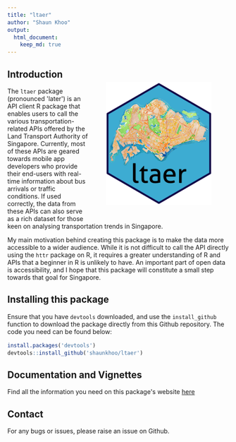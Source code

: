 ```yaml
---
title: "ltaer"
author: "Shaun Khoo"
output: 
  html_document:
    keep_md: true
---
```




## Introduction <img src="docs/reference/figures/logo.png" align="right" height="278" width="240" style="margin:30px 40px"/> 

The `ltaer` package (pronounced 'later') is an API client R package that enables users to call the various transportation-related APIs offered by the Land Transport Authority of Singapore. Currently, most of these APIs are geared towards mobile app developers who provide their end-users with real-time information about bus arrivals or traffic conditions. If used correctly, the data from these APIs can also serve as a rich dataset for those keen on analysing transportation trends in Singapore.

My main motivation behind creating this package is to make the data more accessible to a wider audience. While it is not difficult to call the API directly using the `httr` package on R, it requires a greater understanding of R and APIs that a beginner in R is unlikely to have. An important part of open data is accessibility, and I hope that this package will constitute a small step towards that goal for Singapore.

## Installing this package

Ensure that you have `devtools` downloaded, and use the `install_github` function to download the package directly from this Github repository. The code you need can be found below:


```r
install.packages('devtools')
devtools::install_github('shaunkhoo/ltaer')
```

## Documentation and Vignettes

Find all the information you need on this package's website [here](https://shaunkhoo.github.io/ltaer/index.html)

## Contact

For any bugs or issues, please raise an issue on Github.
